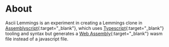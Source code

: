 # About

Ascii Lemmings is an experiment in creating a Lemmings clone in [Assemblyscript](https://assemblyscript.org/){:target="_blank"}, which uses [Typescript](https://www.typescriptlang.org/){:target="_blank"} tooling and syntax but generates a [Web Assembly](https://developer.mozilla.org/en-US/docs/WebAssembly){:target="_blank"} wasm file instead of a javascript file.
